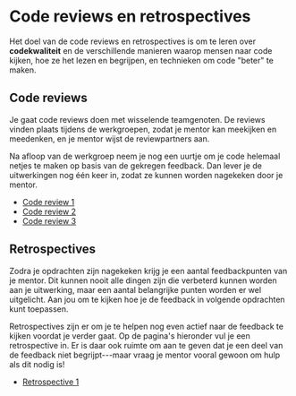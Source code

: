 # Code reviews en retrospectives

Het doel van de code reviews en retrospectives is om te leren over **codekwaliteit** en de verschillende manieren waarop mensen naar code kijken, hoe ze het lezen en begrijpen, en technieken om code "beter" te maken.

## Code reviews

Je gaat code reviews doen met wisselende teamgenoten. De reviews vinden plaats tijdens de werkgroepen, zodat je mentor kan meekijken en meedenken, en je mentor wijst de reviewpartners aan.

Na afloop van de werkgroep neem je nog een uurtje om je code helemaal netjes te maken op basis van de gekregen feedback. Dan lever je de uitwerkingen nog één keer in, zodat ze kunnen worden nagekeken door je mentor.

- [Code review 1](/modules/review-1)
- [Code review 2](/modules/review-2)
- [Code review 3](/modules/review-3)

<!--

- [Code review 4](/modules/review-4)
- [Code review 5](/modules/review-5)
- [Code review 6](/modules/review-6)

-->

## Retrospectives

Zodra je opdrachten zijn nagekeken krijg je een aantal feedbackpunten van je mentor. Dit kunnen nooit alle dingen zijn die verbeterd kunnen worden aan je uitwerking, maar een aantal belangrijke punten worden er wel uitgelicht. Aan jou om te kijken hoe je de feedback in volgende opdrachten kunt toepassen.

Retrospectives zijn er om je te helpen nog even actief naar de feedback te kijken voordat je verder gaat. Op de pagina's hieronder vul je een retrospective in. Er is daar ook ruimte om aan te geven dat je een deel van de feedback niet begrijpt---maar vraag je mentor vooral gewoon om hulp als dit nodig is!

- [Retrospective 1](/modules/retrospective-1)

<!--

- [Retrospective 2](/modules/retrospective-2)
- [Retrospective 3](/modules/retrospective-3)
- [Retrospective 4](/modules/retrospective-4)
- [Retrospective 5](/modules/retrospective-5)

-->
